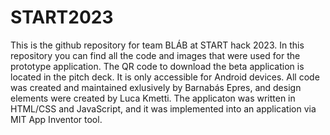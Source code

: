# START2023
This is the github repository for team BLÁB at START hack 2023.
In this repository you can find all the code and images that were used for the prototype application. 
The QR code to download the beta application is located in the pitch deck. It is only accessible for Android devices.
All code was created and maintained exlusively by Barnabás Epres, and design elements were created by Luca Kmetti. 
The applicaton was written in HTML/CSS and JavaScript, and it was implemented into an application via MIT App Inventor tool.
